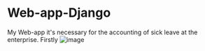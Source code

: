 # Web-app-Django
My Web-app it's necessary for the accounting of sick leave at the enterprise.
Firstly
![image](https://github.com/dimagermanovich/Web-app-Django/assets/105813294/1cc7cb78-7798-4bd1-9def-ff9663e469c0)
